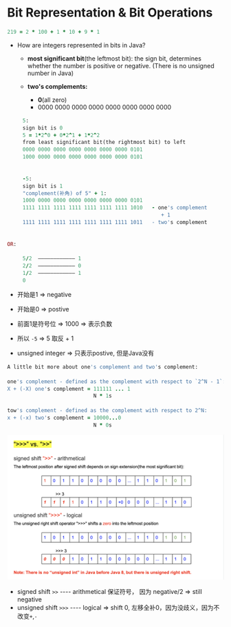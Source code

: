 # Bit Representation & Bit Operations

```ruby
219 = 2 * 100 + 1 * 10 + 9 * 1
```


- How are integers represented in bits in Java?
  - **most significant bit**(the leftmost bit):
    the sign bit, determines whether the number is positive or negative.
    (There is no unsigned number in Java)

  - **two's complements:**
    - **0**(all zero)
    - 0000 0000 0000 0000 0000 0000 0000 0000


```ruby
     5:
     sign bit is 0
     5 = 1*2^0 + 0*2^1 + 1*2^2
     from least significant bit(the rightmost bit) to left
     0000 0000 0000 0000 0000 0000 0000 0101
     1000 0000 0000 0000 0000 0000 0000 0101


     -5:
     sign bit is 1
     "complement(补角) of 5" + 1:
     1000 0000 0000 0000 0000 0000 0000 0101
     1111 1111 1111 1111 1111 1111 1111 1010   - one's complement
                                                  + 1      
     1111 1111 1111 1111 1111 1111 1111 1011   - two's complement   

  
OR:

     5/2  ———————————— 1
     2/2  ———————————— 0
     1/2  ———————————— 1
     0
```

- 开始是1 => negative
- 开始是0 => postive
- 前面1是符号位 =>  1000 => 表示负数
- 所以 `-5` => 5 取反 + 1

- unsigned integer => 只表示postive, 但是Java没有
  


```ruby
A little bit more about one's complement and two's complement:

one's complement - defined as the complement with respect to `2^N - 1`:
X + (-X) one's complement = 111111 ... 1
                            N * 1s

tow's complement - defined as the complement with respect to 2^N:
x + (-x) two's complement = 10000...0
                            N * 0s
```

![](img/2020-05-31-13-43-49.png)

- signed shift `>>` ---- arithmetical 保证符号， 因为 negative/2 => still negative
- unsigned shift `>>>` ---- logical => shift 0, 左移全补0，因为没歧义，因为不改变`+`,`-`